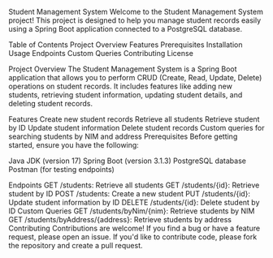Student Management System
Welcome to the Student Management System project! This project is designed to help you manage student records easily using a Spring Boot application connected to a PostgreSQL database.

Table of Contents
Project Overview
Features
Prerequisites
Installation
Usage
Endpoints
Custom Queries
Contributing
License

Project Overview
The Student Management System is a Spring Boot application that allows you to perform CRUD (Create, Read, Update, Delete) operations on student records. It includes features like adding new students, retrieving student information, updating student details, and deleting student records.

Features
Create new student records
Retrieve all students
Retrieve student by ID
Update student information
Delete student records
Custom queries for searching students by NIM and address
Prerequisites
Before getting started, ensure you have the following:

Java JDK (version 17)
Spring Boot (version 3.1.3)
PostgreSQL database
Postman (for testing endpoints)

Endpoints
GET /students: Retrieve all students
GET /students/{id}: Retrieve student by ID
POST /students: Create a new student
PUT /students/{id}: Update student information by ID
DELETE /students/{id}: Delete student by ID
Custom Queries
GET /students/byNim/{nim}: Retrieve students by NIM
GET /students/byAddress/{address}: Retrieve students by address
Contributing
Contributions are welcome! If you find a bug or have a feature request, please open an issue. If you'd like to contribute code, please fork the repository and create a pull request.
